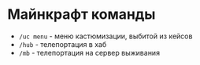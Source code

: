 # Майнкрафт команды
- `/uc menu` - меню кастюмизации, выбитой из кейсов
- `/hub` - телепортация в хаб
- `/mb` - телепортация на сервер выживания
